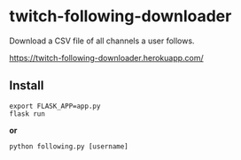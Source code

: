 # twitch-following-downloader
Download a CSV file of all channels a user follows.

https://twitch-following-downloader.herokuapp.com/

## Install
```
export FLASK_APP=app.py
flask run
```

**or**

```
python following.py [username]
```
